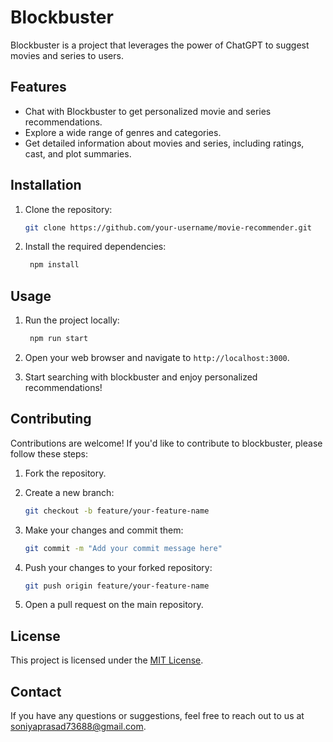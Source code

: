# Blockbuster

Blockbuster is a project that leverages the power of ChatGPT to suggest movies and series to users. 

## Features

- Chat with Blockbuster to get personalized movie and series recommendations.
- Explore a wide range of genres and categories.
- Get detailed information about movies and series, including ratings, cast, and plot summaries.

## Installation

1. Clone the repository:

    ```bash
    git clone https://github.com/your-username/movie-recommender.git
    ```

2. Install the required dependencies:

    ```bash
     npm install
    ```

## Usage

1. Run the project locally:

    ```bash
     npm run start
    ```

2. Open your web browser and navigate to `http://localhost:3000`.

3. Start searching with blockbuster and enjoy personalized recommendations!

## Contributing

Contributions are welcome! If you'd like to contribute to blockbuster, please follow these steps:

1. Fork the repository.

2. Create a new branch:

    ```bash
    git checkout -b feature/your-feature-name
    ```

3. Make your changes and commit them:

    ```bash
    git commit -m "Add your commit message here"
    ```

4. Push your changes to your forked repository:

    ```bash
    git push origin feature/your-feature-name
    ```

5. Open a pull request on the main repository.

## License

This project is licensed under the [MIT License](LICENSE).

## Contact

If you have any questions or suggestions, feel free to reach out to us at [soniyaprasad73688@gmail.com](mailto:soniyaprasad73688@gmail.com).

